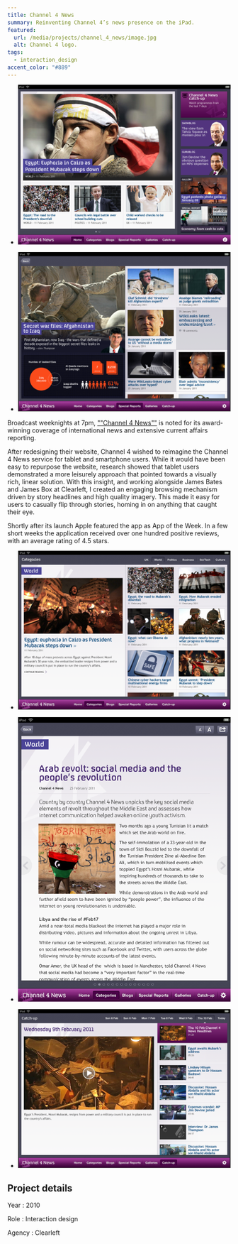 ```yaml
---
title: Channel 4 News
summary: Reinventing Channel 4’s news presence on the iPad.
featured:
  url: /media/projects/channel_4_news/image.jpg
  alt: Channel 4 logo.
tags:
  - interaction_design
accent_color: "#889"
---
```


- ![Home screen.](/media/projects/channel_4_news/home.png#screenshot)

- ![Special report.](/media/projects/channel_4_news/special_report.png#screenshot)

Broadcast weeknights at 7pm, [""Channel 4 News""][1] is noted for its award-winning coverage of international news and extensive current affairs reporting.

After redesigning their website, Channel 4 wished to reimagine the Channel 4 News service for tablet and smartphone users. While it would have been easy to repurpose the website, research showed that tablet users demonstrated a more leisurely approach that pointed towards a visually rich, linear solution. With this insight, and working alongside James Bates and James Box at Clearleft, I created an engaging browsing mechanism driven by story headlines and high quality imagery. This made it easy for users to casually flip through stories, homing in on anything that caught their eye.

Shortly after its launch Apple featured the app as App of the Week. In a few short weeks the application received over one hundred positive reviews, with an average rating of 4.5 stars.

- ![Category screen.](/media/projects/channel_4_news/category.png#screenshot)

- ![News article.](/media/projects/channel_4_news/article.png#screenshot)

- ![Catch-up screen.](/media/projects/channel_4_news/catchup.png#screenshot)

## Project details

Year
: 2010

Role
: Interaction design

Agency
: Clearleft

[1]: https://news.channel4.com
